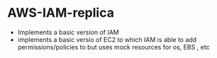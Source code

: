 # AWS-IAM-replica
- Implements a basic version of IAM
- implements a basic versio of EC2 to which IAM is able to add permissions/policies to but uses mock resources for os, EBS , etc 
